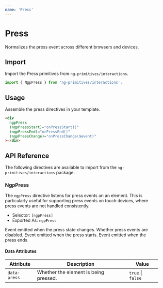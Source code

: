 ```yaml
---
name: 'Press'
---
```


# Press

Normalizes the press event across different browsers and devices.

<docs-example name="press"></docs-example>

## Import

Import the Press primitives from `ng-primitives/interactions`.

```ts
import { NgpPress } from 'ng-primitives/interactions';
```

## Usage

Assemble the press directives in your template.

```html
<div
  ngpPress
  (ngpPressStart)="onPressStart()"
  (ngpPressEnd)="onPressEnd()"
  (ngpPressChange)="onPressChange($event)"
></div>
```

## API Reference

The following directives are available to import from the `ng-primitives/interactions` package:

### NgpPress

The `ngpPress` directive listens for press events on an element. This is particularly useful for supporting press events on touch devices, where press events are not handled consistently.

- Selector: `[ngpPress]`
- Exported As: `ngpPress`

<response-field name="ngpPress" type="EventEmitter<boolean>">
  Event emitted when the press state changes.
</response-field>

<response-field name="ngpPressDisabled" type="boolean" default="false">
  Whether press events are disabled.
</response-field>

<response-field name="ngpPressStart" type="EventEmitter<void>">
  Event emitted when the press starts.
</response-field>

<response-field name="ngpPressEnd" type="EventEmitter<void>">
  Event emitted when the press ends.
</response-field>

#### Data Attributes

| Attribute    | Description                           | Value             |
| ------------ | ------------------------------------- | ----------------- |
| `data-press` | Whether the element is being pressed. | `true` \| `false` |
